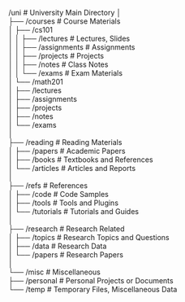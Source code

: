 /uni       # University Main Directory
│  
├── /courses  # Course Materials  
│   ├── /cs101  
│   │   ├── /lectures    # Lectures, Slides  
│   │   ├── /assignments # Assignments  
│   │   ├── /projects    # Projects  
│   │   ├── /notes       # Class Notes  
│   │   └── /exams       # Exam Materials  
│   └── /math201  
│       ├── /lectures  
│       ├── /assignments  
│       ├── /projects  
│       ├── /notes  
│       └── /exams  
│  
├── /reading  # Reading Materials  
│   ├── /papers      # Academic Papers  
│   ├── /books       # Textbooks and References  
│   └── /articles    # Articles and Reports  
│  
├── /refs     # References  
│   ├── /code      # Code Samples  
│   ├── /tools     # Tools and Plugins  
│   └── /tutorials # Tutorials and Guides  
│  
├── /research # Research Related  
│   ├── /topics     # Research Topics and Questions  
│   ├── /data       # Research Data  
│   └── /papers     # Research Papers  
│  
└── /misc     # Miscellaneous  
    ├── /personal    # Personal Projects or Documents  
    └── /temp        # Temporary Files, Miscellaneous Data  
